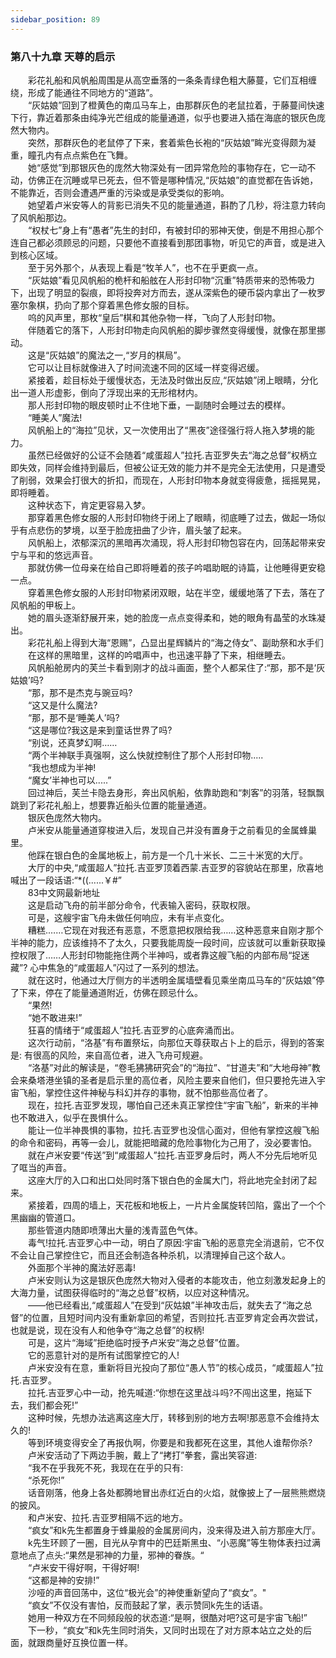 ```yaml
---
sidebar_position: 89
---
```

### 第八十九章 天尊的启示  


　　彩花礼船和风帆船周围是从高空垂落的一条条青绿色粗大藤蔓，它们互相缠绕，形成了能通往不同地方的“道路”。  
　　“灰姑娘”回到了橙黄色的南瓜马车上，由那群灰色的老鼠拉着，于藤蔓间快速下行，靠近着那条由纯净光芒组成的能量通道，似乎也要进入插在海底的银灰色庞然大物内。  
　　突然，那群灰色的老鼠停了下来，套着紫色长袍的“灰姑娘”眸光变得颇为凝重，瞳孔内有点点紫色在飞舞。  
　　她“感觉”到那银灰色的庞然大物深处有一团异常危险的事物存在，它一动不动，仿佛正在沉睡或早已死去，但不管是哪种情况,“灰姑娘”的直觉都在告诉她，不能靠近，否则会遭遇严重的污染或是承受类似的影响。  
　　她望着卢米安等人的背影已消失不见的能量通道，斟酌了几秒，将注意力转向了风帆船那边。  
　　“权杖七”身上有“愚者”先生的封印，有被封印的邪神天使，倒是不用担心那个连自己都必须顾忌的问题，只要他不直接看到那团事物，听见它的声音，或是进入到核心区域。  
　　至于另外那个，从表现上看是“牧羊人”，也不在乎更疯一点。  
　　“灰姑娘”看见风帆船的桅杆和船舷在人形封印物“沉重”特质带来的恐怖吸力下，出现了明显的裂痕，即将投奔对方而去，遂从深紫色的硬币袋内拿出了一枚罗塞尔象棋，扔向了那个穿着黑色修女服的目标。  
　　呜的风声里，那枚“皇后”棋和其他杂物一样，飞向了人形封印物。  
　　伴随着它的落下，人形封印物走向风帆船的脚步骤然变得缓慢，就像在那里挪动。  
　　这是“灰姑娘”的魔法之一,“岁月的棋局”。  
　　它可以让目标就像进入了时间流速不同的区域一样变得迟缓。  
　　紧接着，趁目标处于缓慢状态，无法及时做出反应,“灰姑娘”闭上眼睛，分化出一道人形虚影，倒向了浮现出来的无形棺材内。  
　　那人形封印物的眼皮顿时止不住地下垂，一副随时会睡过去的模样。  
　　“睡美人”魔法!  
　　风帆船上的“海拉”见状，又一次使用出了“黑夜”途径强行将人拖入梦境的能力。  
　　虽然已经做好的公证不会随着“咸蛋超人”拉托.吉亚罗失去“海之总督”权柄立即失效，同样会维持到最后，但被公证无效的能力并不是完全无法使用，只是遭受了削弱，效果会打很大的折扣，而现在，人形封印物本身就变得疲惫，摇摇晃晃，即将睡着。  
　　这种状态下，肯定更容易入梦。  
　　那穿着黑色修女服的人形封印物终于闭上了眼睛，彻底睡了过去，做起一场似乎有点悲伤的梦境，以至于脸庞扭曲了少许，眉头皱了起来。  
　　风帆船上，浓郁深沉的黑暗再次涌现，将人形封印物包容在内，回荡起带来安宁与平和的悠远声音。  
　　那就仿佛一位母亲在给自己即将睡着的孩子吟唱助眠的诗篇，让他睡得更安稳一点。  
　　穿着黑色修女服的人形封印物紧闭双眼，站在半空，缓缓地落了下去，落在了风帆船的甲板上。  
　　她的眉头逐渐舒展开来，她的脸庞一点点变得柔和，她的眼角有晶莹的水珠凝出。  
　　彩花礼船上得到大海“恩赐”，凸显出星辉鳞片的“海之侍女”、副助祭和水手们  
　　在这样的黑暗里，这样的吟唱声中，也迅速平静了下来，相继睡去。  
　　风帆船舱房内的芙兰卡看到刚才的战斗画面，整个人都呆住了:“那，那不是‘灰姑娘’吗?  
　　“那，那不是杰克与豌豆吗?  
　　“这又是什么魔法?  
　　“那，那不是‘睡美人’吗?  
　　“这是哪位?我这是来到童话世界了吗?  
　　“别说，还真梦幻啊……  
　　“两个半神联手真强啊，这么快就控制住了那个人形封印物.....  
　　“我也想成为半神!  
　　“魔女’半神也可以.....”  
　　回过神后，芙兰卡隐去身形，奔出风帆船，依靠助跑和“刺客”的羽落，轻飘飘跳到了彩花礼船上，想要靠近船头位置的能量通道。  
　　银灰色庞然大物内。  
　　卢米安从能量通道穿梭进入后，发现自己并没有置身于之前看见的金属蜂巢里。  
　　他踩在银白色的金属地板上，前方是一个几十米长、二三十米宽的大厅。  
　　大厅的中央,“咸蛋超人”拉托.吉亚罗顶着西蒙.吉亚罗的容貌站在那里，欣喜地喊出了一段话语:“*((......￥#”  
　　83中文网最新地址  
　　这是启动飞舟的前半部分命令，代表输入密码，获取权限。  
　　可是，这艘宇宙飞舟未做任何响应，未有半点变化。  
　　糟糕.……它现在对我还有恶意，不愿意把权限给我……这种恶意来自刚才那个半神的能力，应该维持不了太久，只要我能周旋一段时间，应该就可以重新获取操控权限了……人形封印物能拖住两个半神吗，或者靠这艘飞船的内部布局“捉迷藏”? 心中焦急的“咸蛋超人”闪过了一系列的想法。  
　　就在这时，他通过大厅侧方的半透明金属墙壁看见乘坐南瓜马车的“灰姑娘”停了下来，停在了能量通道附近，仿佛在顾忌什么。  
　　“果然!  
　　“她不敢进来!”  
　　狂喜的情绪于“咸蛋超人”拉托.吉亚罗的心底奔涌而出。  
　　这次行动前，“洛基”有布置祭坛，向那位天尊获取占卜上的启示，得到的答案是: 有很高的风险，来自高位者，进入飞舟可规避。  
　　“洛基”对此的解读是，“卷毛狒狒研究会”的“海拉”、“甘道夫”和“大地母神”教会来桑塔港坐镇的圣者是启示里的高位者，风险主要来自他们，但只要抢先进入宇宙飞船，掌控住这件神秘与科幻并存的事物，就不怕那些高位者了。  
　　现在，拉托.吉亚罗发现，哪怕自己还未真正掌控住“宇宙飞船”，新来的半神也不敢进入，似乎在畏惧什么。  
　　能让一位半神畏惧的事物，拉托.吉亚罗也没信心面对，但他有掌控这艘飞船的命令和密码，再等一会儿，就能把暗藏的危险事物化为己用了，没必要害怕。  
　　就在卢米安要“传送”到“咸蛋超人”拉托.吉亚罗身后时，两人不分先后地听见了哐当的声音。  
　　这座大厅的入口和出口处同时落下银白色的金属大门，将此地完全封闭了起来。  
　　紧接着，四周的墙上，天花板和地板上，一片片金属旋转凹陷，露出了一个个黑幽幽的管道口。  
　　那些管道内随即喷薄出大量的浅青蓝色气体。  
　　毒气!拉托.吉亚罗心中一动，明白了原因:宇宙飞船的恶意完全消退前，它不仅不会让自己掌控住它，而且还会制造各种杀机，以清理掉自己这个敌人。  
　　外面那个半神的魔法好恶毒!  
　　卢米安则认为这是银灰色庞然大物对入侵者的本能攻击，他立刻激发起身上的大海力量，试图获得临时的“海之总督”权柄，以应对这种情况。  
　　——他已经看出,“咸蛋超人”在受到“灰姑娘”半神攻击后，就失去了“海之总督”的位置，且短时间内没有重新拿回的希望，否则拉托.吉亚罗肯定会再次尝试，也就是说，现在没有人和他争夺“海之总督”的权柄!  
　　可是，这片“海域”拒绝临时授予卢米安“海之总督”位置。  
　　它的恶意针对的是所有试图掌控它的人!  
　　卢米安没有在意，重新将目光投向了那位“愚人节”的核心成员，“咸蛋超人”拉托.吉亚罗。  
　　拉托.吉亚罗心中一动，抢先喊道:“你想在这里战斗吗?不闯出这里，拖延下去，我们都会死!”  
　　这种时候，先想办法逃离这座大厅，转移到别的地方去啊!那恶意不会维持太久的!  
　　等到环境变得安全了再报仇啊，你要是和我都死在这里，其他人谁帮你杀?  
　　卢米安活动了下两边手腕，戴上了“拷打”拳套，露出笑容道:  
　　“我不在乎我死不死，我现在在乎的只有:  
　　“杀死你!”  
　　话音刚落，他身上各处都腾地冒出赤红近白的火焰，就像披上了一层熊熊燃烧的披风。  
　　和卢米安、拉托.吉亚罗相隔不远的地方。  
　　“疯女”和k先生都置身于蜂巢般的金属房间内，没来得及进入前方那座大厅。  
　　k先生环顾了一圈，目光从孕育中的巴廷斯黑虫、“小恶魔”等生物体表扫过满意地点了点头:“果然是邪神的力量，邪神的眷族。“  
　　“卢米安干得好啊，干得好啊!  
　　“这都是神的安排!”  
　　沙哑的声音回荡中，这位“极光会”的神使重新望向了“疯女”。"  
　　“疯女”不仅没有害怕，反而鼓起了掌，表示赞同k先生的话语。  
　　她用一种双方在不同频段般的状态道:“是啊，很酷对吧?这可是宇宙飞船!”  
　　下一秒，“疯女”和k先生同时消失，又同时出现在了对方原本站立之处的后面，就跟商量好互换位置一样。  
